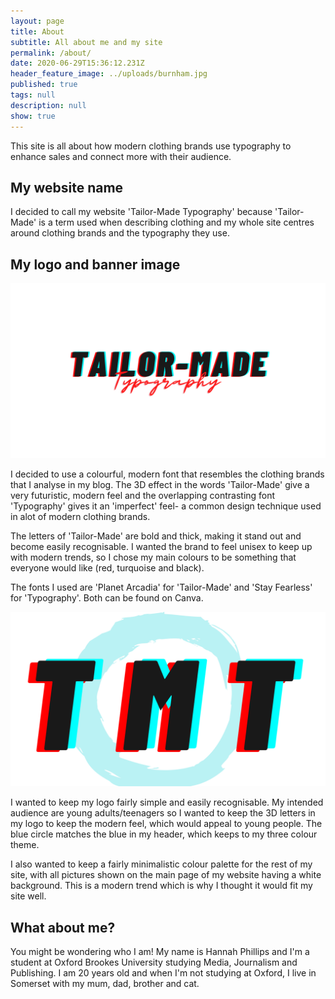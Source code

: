 ```yaml
---
layout: page
title: About
subtitle: All about me and my site
permalink: /about/
date: 2020-06-29T15:36:12.231Z
header_feature_image: ../uploads/burnham.jpg
published: true
tags: null
description: null
show: true
---
```

This site is all about how modern clothing brands use typography to enhance sales and connect more with their audience. 

## My website name

I decided to call my website 'Tailor-Made Typography' because 'Tailor-Made' is a term used when describing clothing and my whole site centres around clothing brands and the typography they use.

## My logo and banner image

![Tailor-Made Typography header](../uploads/tailor-made-3.png "Tailor-Made Typography header")

I decided to use a colourful, modern font that resembles the clothing brands that I analyse in my blog. The 3D effect in the words 'Tailor-Made' give a very futuristic, modern feel and the overlapping contrasting font 'Typography' gives it an 'imperfect' feel- a common design technique used in alot of modern clothing brands. 

The letters of 'Tailor-Made' are bold and thick, making it stand out and become easily recognisable. I wanted the brand to feel unisex to keep up with modern trends, so I chose my main colours to be something that everyone would like (red, turquoise and black).

The fonts I used are 'Planet Arcadia' for 'Tailor-Made' and 'Stay Fearless' for 'Typography'. Both can be found on Canva.

![Tailor-Made Typography logo](../uploads/copy-of-copy-of-t-4.png "Tailor-Made Typography logo")

I wanted to keep my logo fairly simple and easily recognisable. My intended audience are young adults/teenagers so I wanted to keep the 3D letters in my logo to keep the modern feel, which would appeal to young people. The blue circle matches the blue in my header, which keeps to my three colour theme.

I also wanted to keep a fairly minimalistic colour palette for the rest of my site, with all pictures shown on the main page of my website having a white background. This is a modern trend which is why I thought it would fit my site well.

## What about me?

You might be wondering who I am! My name is Hannah Phillips and I'm a student at Oxford Brookes University studying Media, Journalism and Publishing. I am 20 years old and when I'm not studying at Oxford, I live in Somerset with my mum, dad, brother and cat.